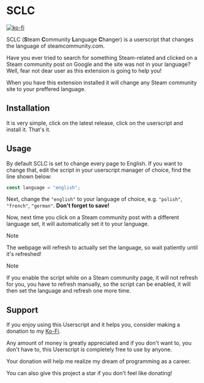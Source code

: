 # SCLC
[![ko-fi](https://ko-fi.com/img/githubbutton_sm.svg)](https://ko-fi.com/Q5Q6187AYL)

SCLC (**S**team **C**ommunity **L**anguage **C**hanger) is a userscript that changes the language of steamcommunity.com.

Have you ever tried to search for something Steam-related and clicked on a Steam community post on Google and the site was not in your language? Well, fear not dear user as this extension is going to help you!

When you have this extension installed it will change any Steam community site to your preffered language.

## Installation
It is very simple, click on the latest release, click on the userscript and install it. That's it.

## Usage
By default SCLC is set to change every page to English. If you want to change that, edit the script in your userscript manager of choice, find the line shown below:

```js
const language = "english";
```

Next, change the `"english"` to your language of choice, e.g. `"polish"`, `"french"`, `"german"`. **Don't forget to save!**

Now, next time you click on a Steam community post with a different language set, it will automatically set it to your language.

>[!NOTE]
>The webpage will refresh to actually set the language, so wait patiently until it's refreshed!

>[!NOTE]
>If you enable the script while on a Steam community page, it will not refresh for you, you have to refresh manually, so the script can be enabled, it will then set the language and refresh one more time.

## Support
If you enjoy using this Userscript and it helps you, consider making a donation to my [Ko-Fi](https://ko-fi.com/smooll).

Any amount of money is greatly appreciated and if you don't want to, you don't have to, this Userscript is completely free to use by anyone.

Your donation will help me realize my dream of programming as a career.

You can also give this project a star if you don't feel like donating!
